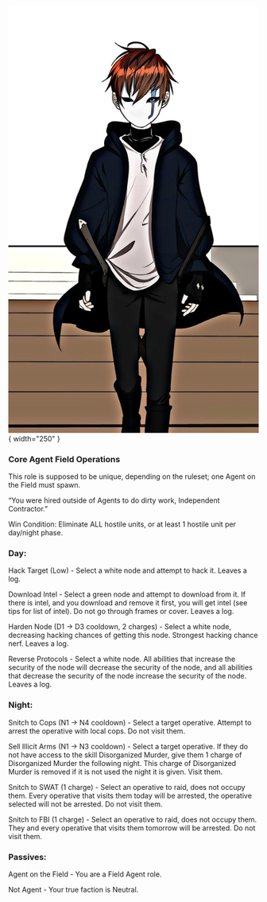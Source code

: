 ![independentcontractor.png](Images/independentcontractor.png){ width="250" }

### **Core Agent Field Operations**

This role is supposed to be unique, depending on the ruleset; one Agent on the Field must spawn.

“You were hired outside of Agents to do dirty work, Independent Contractor.”

Win Condition: Eliminate ALL hostile units, or at least 1 hostile unit per day/night phase.

### **Day:**

Hack Target (Low) - Select a white node and attempt to hack it. Leaves a log.

Download Intel - Select a green node and attempt to download from it. If there is intel, and you download and remove it first, you will get intel (see tips for list of intel). Do not go through frames or cover. Leaves a log.

Harden Node (D1 -> D3 cooldown, 2 charges) - Select a white node, decreasing hacking chances of getting this node. Strongest hacking chance nerf. Leaves a log.

Reverse Protocols - Select a white node. All abilities that increase the security of the node will decrease the security of the node, and all abilities that decrease the security of the node increase the security of the node. Leaves a log.

### **Night:**

Snitch to Cops (N1 -> N4 cooldown) - Select a target operative. Attempt to arrest the operative with local cops. Do not visit them.

Sell Illicit Arms (N1 -> N3 cooldown) - Select a target operative. If they do not have access to the skill Disorganized Murder, give them 1 charge of Disorganized Murder the following night. This charge of Disorganized Murder is removed if it is not used the night it is given. Visit them.

Snitch to SWAT (1 charge) - Select an operative to raid, does not occupy them. Every operative that visits them today will be arrested, the operative selected will not be arrested. Do not visit them.

Snitch to FBI (1 charge) - Select an operative to raid, does not occupy them. They and every operative that visits them tomorrow will be arrested. Do not visit them.

### **Passives:**

Agent on the Field - You are a Field Agent role.

Not Agent - Your true faction is Neutral.